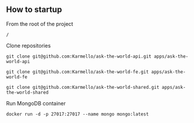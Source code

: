 ## How to startup

From the root of the project

```
/
```

Clone repositories

```
git clone git@github.com:Karmello/ask-the-world-api.git apps/ask-the-world-api
```

```
git clone git@github.com:Karmello/ask-the-world-fe.git apps/ask-the-world-fe
```

```
git clone git@github.com:Karmello/ask-the-world-shared.git apps/ask-the-world-shared
```

Run MongoDB container

```
docker run -d -p 27017:27017 --name mongo mongo:latest
```
